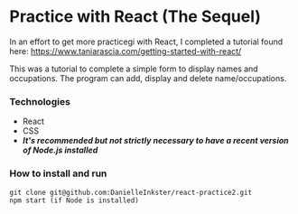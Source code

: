 # Practice with React (The Sequel)

In an effort to get more practicegi with React, I completed a tutorial found here: 
https://www.taniarascia.com/getting-started-with-react/

This was a tutorial  to complete a simple form to display names and occupations. The program can add, display and delete name/occupations. 

### Technologies
 - React
 - CSS
 - ***It's recommended but not strictly necessary to have a recent version of Node.js installed***
 
 ### How to install and run
 
 ```
 git clone git@github.com:DanielleInkster/react-practice2.git
 npm start (if Node is installed)
 
```
